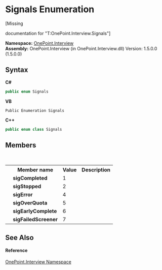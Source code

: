 # Signals Enumeration
 

\[Missing <summary> documentation for "T:OnePoint.Interview.Signals"\]

**Namespace:**&nbsp;<a href="N_OnePoint_Interview">OnePoint.Interview</a><br />**Assembly:**&nbsp;OnePoint.Interview (in OnePoint.Interview.dll) Version: 1.5.0.0 (1.5.0.0)

## Syntax

**C#**<br />
``` C#
public enum Signals
```

**VB**<br />
``` VB
Public Enumeration Signals
```

**C++**<br />
``` C++
public enum class Signals
```


## Members
&nbsp;<table><tr><th></th><th>Member name</th><th>Value</th><th>Description</th></tr><tr><td /><td target="F:OnePoint.Interview.Signals.sigCompleted">**sigCompleted**</td><td>1</td><td /></tr><tr><td /><td target="F:OnePoint.Interview.Signals.sigStopped">**sigStopped**</td><td>2</td><td /></tr><tr><td /><td target="F:OnePoint.Interview.Signals.sigError">**sigError**</td><td>4</td><td /></tr><tr><td /><td target="F:OnePoint.Interview.Signals.sigOverQuota">**sigOverQuota**</td><td>5</td><td /></tr><tr><td /><td target="F:OnePoint.Interview.Signals.sigEarlyComplete">**sigEarlyComplete**</td><td>6</td><td /></tr><tr><td /><td target="F:OnePoint.Interview.Signals.sigFailedScreener">**sigFailedScreener**</td><td>7</td><td /></tr></table>

## See Also


#### Reference
<a href="N_OnePoint_Interview">OnePoint.Interview Namespace</a><br />